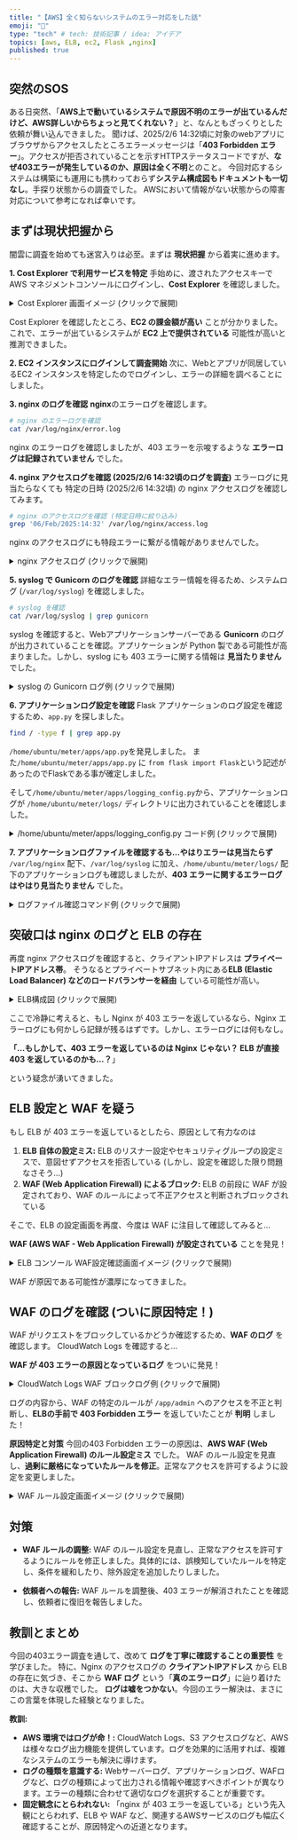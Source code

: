 ```yaml
---
title: "【AWS】全く知らないシステムのエラー対応をした話"
emoji: "🌯"
type: "tech" # tech: 技術記事 / idea: アイデア
topics: [aws, ELB, ec2, Flask ,nginx]
published: true
---
```


## 突然のSOS

ある日突然、「**AWS上で動いているシステムで原因不明のエラーが出ているんだけど、AWS詳しいからちょっと見てくれない？**」と、なんともざっくりとした依頼が舞い込んできました。
聞けば、2025/2/6 14:32頃に対象のwebアプリにブラウザからアクセスしたところエラーメッセージは「**403 Forbidden エラー**」。アクセスが拒否されていることを示すHTTPステータスコードですが、**なぜ403エラーが発生しているのか、原因は全く不明**とのこと。
今回対応するシステムは構築にも運用にも携わっておらず**システム構成図もドキュメントも一切なし**。手探り状態からの調査でした。
AWSにおいて情報がない状態からの障害対応について参考になれば幸いです。

## まずは現状把握から
闇雲に調査を始めても迷宮入りは必至。まずは **現状把握** から着実に進めます。

**1. Cost Explorer で利用サービスを特定**
手始めに、渡されたアクセスキーで AWS マネジメントコンソールにログインし、**Cost Explorer** を確認しました。

<details><summary>Cost Explorer 画面イメージ (クリックで展開)</summary>
```mermaid
graph LR
    A[Cost Explorer] --> B{サービスごとのコスト};
    B --> C[EC2];
    B --> D[S3];
    B --> E[RDS];
    style A fill:#f9f,stroke:#333,stroke-width:2px
    style C fill:#ccf,stroke:#333,stroke-width:1px
    style D fill:#ccf,stroke:#333,stroke-width:1px
    style E fill:#ccf,stroke:#333,stroke-width:1px
```
</details>

Cost Explorer を確認したところ、**EC2 の課金額が高い** ことが分かりました。これで、エラーが出ているシステムが **EC2 上で提供されている** 可能性が高いと推測できました。

**2. EC2 インスタンスにログインして調査開始**
次に、Webとアプリが同居しているEC2 インスタンスを特定したのでログインし、エラーの詳細を調べることにしました。

**3. nginx のログを確認**
**nginx**のエラーログを確認します。

```bash
# nginx のエラーログを確認
cat /var/log/nginx/error.log
```

nginx のエラーログを確認しましたが、403 エラーを示唆するような **エラーログは記録されていません** でした。

**4. nginx アクセスログを確認 (2025/2/6 14:32頃のログを調査)**
エラーログに見当たらなくても 特定の日時 (2025/2/6 14:32頃) の nginx アクセスログを確認してみます。

```bash
# nginx のアクセスログを確認 (特定日時に絞り込み)
grep '06/Feb/2025:14:32' /var/log/nginx/access.log
```

nginx のアクセスログにも特段エラーに繋がる情報がありませんでした。

<details><summary>nginx アクセスログ (クリックで展開)</summary>

```
10.1.1.210 - - [06/Feb/2025:14:32:39 +0900] "GET /api/ping HTTP/1.1" 200 71 "-" "Mozilla/5.0 ..."
```
</details>

**5. syslog で Gunicorn のログを確認**
詳細なエラー情報を得るため、システムログ (`/var/log/syslog`) を確認しました。

```bash
# syslog を確認
cat /var/log/syslog | grep gunicorn
```

syslog を確認すると、Webアプリケーションサーバーである **Gunicorn** のログが出力されていることを確認。アプリケーションが Python 製である可能性が高まりました。しかし、syslog にも 403 エラーに関する情報は **見当たりません** でした。

<details><summary>syslog の Gunicorn ログ例 (クリックで展開)</summary>

```
Feb  6 05:32:45 [ホスト名] gunicorn[2156944]: INFO  2025-02-06 14:32:45,136 [app] Request: GET http://[example-domain.com]:443/[アプリケーション固有のエンドポイント]
Feb  6 05:32:45 [ホスト名] gunicorn[2156944]: INFO  2025-02-06 14:32:45,159 [app] Response: 400 http://[example-domain.com]:443/[アプリケーション固有のエンドポイント]
Feb  6 05:32:45 [ホスト名] gunicorn[2156944]: INFO  2025-02-06 14:32:45,539 [app] Request: GET http://[example-domain.com]:443/api/ping
Feb  6 05:32:45 [ホスト名] gunicorn[2156944]: INFO  2025-02-06 14:32:45,545 [app] Response: 200 http://[example-domain.com]:443/api/ping
```
</details>

**6. アプリケーションログ設定を確認**
Flask アプリケーションのログ設定を確認するため、`app.py` を探しました。

```bash
find / -type f | grep app.py
```

`/home/ubuntu/meter/apps/app.py`を発見しました。
また`/home/ubuntu/meter/apps/app.py` に `from flask import Flask`という記述があったのでFlaskである事が確定しました。

そして`/home/ubuntu/meter/apps/logging_config.py`から、アプリケーションログが `/home/ubuntu/meter/logs/` ディレクトリに出力されていることを確認しました。

<details><summary>/home/ubuntu/meter/apps/logging_config.py コード例 (クリックで展開)</summary>

```python
from logging import DEBUG, INFO, config
import datetime

today = datetime.date.today().strftime("%Y-%m-%d")

config.dictConfig({
    # ... (省略) ...
    "handlers": {
        # ... (省略) ...
        "fileHandler": {
            # ... (省略) ...
            "filename": f"logs/{{today}}.log",
            "level": INFO,
        },
    },
    # ... (省略) ...
    "loggers": {
        "basicLogger": {
            "handlers": ["streamHandler", "fileHandler"],
            "level": INFO,
            # ... (省略) ...
        }
    },
})
```
</details>

**7. アプリケーションログファイルを確認するも…やはりエラーは見当たらず**
`/var/log/nginx` 配下、`/var/log/syslog` に加え、`/home/ubuntu/meter/logs/` 配下のアプリケーションログも確認しましたが、**403 エラーに関するエラーログはやはり見当たりません** でした。

<details><summary>ログファイル確認コマンド例 (クリックで展開)</summary>

```bash
# nginx error log
cat /var/log/nginx/error.log*

# syslog
zgrep -E "(error|ERROR)" /var/log/syslog*

# アプリケーションログ (meter/logs)
grep -E "(error|ERROR)" /home/ubuntu/meter/logs/*
```
</details>

## 突破口は nginx のログと ELB の存在
再度 nginx アクセスログを確認すると、クライアントIPアドレスは **プライベートIPアドレス帯**。
そうなるとプライベートサブネット内にある**ELB (Elastic Load Balancer) などのロードバランサーを経由** している可能性が高い。

<details><summary>ELB構成図 (クリックで展開)</summary>
```mermaid
graph LR
    A[インターネット] --> B(ELB);
    B --> C{EC2インスタンス};
    style B fill:#f9f,stroke:#333,stroke-width:2px
    style C fill:#ccf,stroke:#333,stroke-width:1px
```
</details>

ここで冷静に考えると、もし Nginx が 403 エラーを返しているなら、Nginx エラーログにも何かしら記録が残るはずです。しかし、エラーログには何もなし。

**「…もしかして、403 エラーを返しているのは Nginx じゃない？ ELB が直接 403 を返しているのかも…？**」

という疑念が湧いてきました。

## ELB 設定と WAF を疑う
もし ELB が 403 エラーを返しているとしたら、原因として有力なのは

1. **ELB 自体の設定ミス:**  ELB のリスナー設定やセキュリティグループの設定ミスで、意図せずアクセスを拒否している (しかし、設定を確認した限り問題なさそう…)
2. **WAF (Web Application Firewall) によるブロック:**  ELB の前段に WAF が設定されており、WAF のルールによって不正アクセスと判断されブロックされている

そこで、ELB の設定画面を再度、今度は WAF に注目して確認してみると…

**WAF (AWS WAF - Web Application Firewall) が設定されている** ことを発見！

<details><summary>ELB コンソール WAF設定確認画面イメージ (クリックで展開)</summary>
```mermaid
graph LR
    A[ELBコンソール] --> B{属性タブ};
    B --> C{WAF設定};
    style A fill:#f9f,stroke:#333,stroke-width:2px
    style C fill:#ccf,stroke:#333,stroke-width:1px
```
</details>

WAF が原因である可能性が濃厚になってきました。

## WAF のログを確認 (ついに原因特定！)
WAF がリクエストをブロックしているかどうか確認するため、**WAF のログ** を確認します。
CloudWatch Logs を確認すると…

**WAF が 403 エラーの原因となっているログ** をついに発見！

<details><summary>CloudWatch Logs WAF ブロックログ例 (クリックで展開)</summary>
```
{
  "action": "BLOCK",
  "responseCode": 403,
  "ruleGroupList": [
    {
      "ruleGroupId": "ルールグループID",
      "terminatingRule": {
        "ruleId": "問題のルールID",
        "action": "BLOCK",
        "ruleMatchDetails": [...]
      }
    }
  ],
  "httpRequest": {
    "clientIp": "クライアントIPアドレス",
    "httpMethod": "GET",
    "httpUri": "/app/admin",
    "headers": [...]
  }
  ... (ログ詳細) ...
}
```
</details>

ログの内容から、WAF の特定のルールが `/app/admin` へのアクセスを不正と判断し、**ELBの手前で 403 Forbidden エラー** を返していたことが **判明** しました！

**原因特定と対策**
今回の403 Forbidden エラーの原因は、**AWS WAF (Web Application Firewall) のルール設定ミス** でした。
WAF のルール設定を見直し、**過剰に厳格になっていたルールを修正**。正常なアクセスを許可するように設定を変更しました。

<details><summary>WAF ルール設定画面イメージ (クリックで展開)</summary>
```mermaid
graph LR
    A[WAFコンソール] --> B{Web ACLs};
    B --> C{ルール};
    C --> D{ルール設定を調整};
    style A fill:#f9f,stroke:#333,stroke-width:2px
    style C fill:#ccf,stroke:#333,stroke-width:1px
```
</details>

## 対策

- **WAF ルールの調整:**
WAF のルール設定を見直し、正常なアクセスを許可するようにルールを修正しました。具体的には、誤検知していたルールを特定し、条件を緩和したり、除外設定を追加したりしました。

- **依頼者への報告:**
WAF ルールを調整後、403 エラーが解消されたことを確認し、依頼者に復旧を報告しました。

## 教訓とまとめ
今回の403エラー調査を通して、改めて **ログを丁寧に確認することの重要性** を学びました。
特に、Nginx のアクセスログの **クライアントIPアドレス** から ELB の存在に気づき、そこから **WAF ログ** という「**真のエラーログ**」に辿り着けたのは、大きな収穫でした。
**ログは嘘をつかない**。今回のエラー解決は、まさにこの言葉を体現した経験となりました。

**教訓:**
- **AWS 環境ではログが命！:**  CloudWatch Logs、S3 アクセスログなど、AWS は様々なログ出力機能を提供しています。ログを効果的に活用すれば、複雑なシステムのエラーも解決に導けます。
- **ログの種類を意識する:**  Webサーバーログ、アプリケーションログ、WAFログなど、ログの種類によって出力される情報や確認すべきポイントが異なります。エラーの種類に合わせて適切なログを選択することが重要です。
- **固定観念にとらわれない:**  「nginx が 403 エラーを返している」という先入観にとらわれず、ELB や WAF など、関連するAWSサービスのログも幅広く確認することが、原因特定への近道となります。
